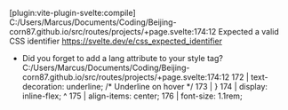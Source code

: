 [plugin:vite-plugin-svelte:compile] C:/Users/Marcus/Documents/Coding/Beijing-corn87.github.io/src/routes/projects/+page.svelte:174:12 Expected a valid CSS identifier
https://svelte.dev/e/css_expected_identifier

- Did you forget to add a lang attribute to your style tag?
C:/Users/Marcus/Documents/Coding/Beijing-corn87.github.io/src/routes/projects/+page.svelte:174:12
172 |      text-decoration: underline; /* Underline on hover */
 173 |    }
 174 |      display: inline-flex;
                    ^
 175 |      align-items: center;
 176 |      font-size: 1.1rem;